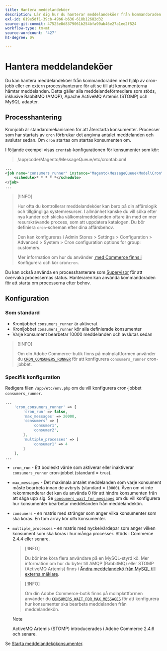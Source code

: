 ```yaml
---
title: Hantera meddelandeköer
description: Lär dig hur du hanterar meddelandeköer från kommandoraden för Adobe Commerce.
exl-id: 619e5df1-39cb-49b6-b636-618b12682d32
source-git-commit: 47525e8d8379061b254bfa90ab46e27a1ee2f524
workflow-type: tm+mt
source-wordcount: '427'
ht-degree: 0%

---
```


# Hantera meddelandeköer

Du kan hantera meddelandeköer från kommandoraden med hjälp av cron-jobb eller en extern processhanterare för att se till att konsumenterna hämtar meddelanden. Detta gäller alla meddelandeförmedlare som stöds, inklusive RabbitMQ (AMQP), Apache ActiveMQ Artemis (STOMP) och MySQL-adapter.

## Processhantering

Kronjobb är standardmekanismen för att återstarta konsumenter. Processer som har startats av `cron` förbrukar det angivna antalet meddelanden och avslutar sedan. Om `cron` startas om startas konsumenten om.

I följande exempel visas `crontab`-konfigurationen för konsumenter som kör:

> /app/code/Magento/MessageQueue/etc/crontab.xml

```xml
...
<job name="consumers_runner" instance="Magento\MessageQueue\Model\Cron\ConsumersRunner" method="run">
    <schedule>* * * * *</schedule>
</job>
...
```

>[!INFO]
>
>Hur ofta du kontrollerar meddelandeköer kan bero på din affärslogik och tillgängliga systemresurser. I allmänhet kanske du vill söka efter nya kunder och skicka välkomstmeddelanden oftare än med en mer resurskrävande process, som att uppdatera katalogen. Du bör definiera `cron`-scheman efter dina affärsbehov.
>
>Den kan konfigureras i Admin Stores > Settings > Configuration > Advanced > System > Cron configuration options for group: customers.
>
>Mer information om hur du använder [&#x200B; med Commerce finns i &#x200B;](../cli/configure-cron-jobs.md)Konfigurera och kör cron`cron`.

Du kan också använda en processhanterare som [Supervisor](https://supervisord.readthedocs.io/en/latest/) för att övervaka processernas status. Hanteraren kan använda kommandoraden för att starta om processerna efter behov.

## Konfiguration

### Som standard

- Kronijobbet `consumers_runner` är aktiverat
- Kronijobbet `consumers_runner` kör alla definierade konsumenter
- Varje konsument bearbetar 10000 meddelanden och avslutas sedan

>[!INFO]
>
>Om din Adobe Commerce-butik finns på molnplattformen använder du [`CRON_CONSUMERS_RUNNER`](https://experienceleague.adobe.com/docs/commerce-cloud-service/user-guide/configure/env/stage/variables-deploy.html#cron_consumers_runner) för att konfigurera `consumers_runner` cron-jobbet.

### Specifik konfiguration

Redigera filen `/app/etc/env.php` om du vill konfigurera cron-jobbet `consumers_runner`.

```php
...
    'cron_consumers_runner' => [
        'cron_run' => false,
        'max_messages' => 20000,
        'consumers' => [
            'consumer1',
            'consumer2',
        ],
        'multiple_processes' => [
            'consumer1' => 4
        ]
    ],
...
```

- `cron_run` - Ett booleskt värde som aktiverar eller inaktiverar `consumers_runner` cron-jobbet (standard = `true`).
- `max_messages` - Det maximala antalet meddelanden som varje konsument måste bearbeta innan de avbryts (standard = `10000`). Även om vi inte rekommenderar det kan du använda 0 för att hindra konsumenten från att säga upp sig. Se [`consumers_wait_for_messages`](../reference/config-reference-envphp.md#consumerswaitformessages) om du vill konfigurera hur konsumenter bearbetar meddelanden från meddelandekön.
- `consumers` - en matris med strängar som anger vilka konsumenter som ska köras. En tom array kör *alla* konsumenter.
- `multiple_processes` - en matris med nyckelvärdepar som anger vilken konsument som ska köras i hur många processer. Stöds i Commerce 2.4.4 eller senare.

  >[!INFO]
  >
  >Du bör inte köra flera användare på en MySQL-styrd kö. Mer information om hur du byter till AMQP (RabbitMQ) eller STOMP (ActiveMQ Artemis) finns i [Ändra meddelandekö från MySQL till externa mäklare](https://developer.adobe.com/commerce/php/development/components/message-queues/#change-message-queue-from-mysql-to-external-brokers).

  >[!INFO]
  >
  >Om din Adobe Commerce-butik finns på molnplattformen använder du [`CONSUMERS_WAIT_FOR_MAX_MESSAGES`](https://experienceleague.adobe.com/docs/commerce-cloud-service/user-guide/configure/env/stage/variables-deploy.html#consumers_wait_for_max_messages) för att konfigurera hur konsumenter ska bearbeta meddelanden från meddelandekön.

  >[!NOTE]
  >
  >ActiveMQ Artemis (STOMP) introducerades i Adobe Commerce 2.4.6 och senare.

Se [Starta meddelandekökonsumenter](../cli/start-message-queues.md).
